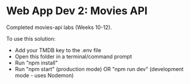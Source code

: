 # Web App Dev 2: Movies API

Completed movies-api labs (Weeks 10-12). 

To use this solution:

- Add your TMDB key to the .env file
- Open this folder in a terminal/command prompt
- Run "npm install"
- Run "npm start" (production mode) OR "npm run dev" (development mode - uses Nodemon)